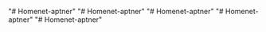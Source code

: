 "# Homenet-aptner" 
"# Homenet-aptner" 
"# Homenet-aptner" 
"# Homenet-aptner" 
"# Homenet-aptner" 
